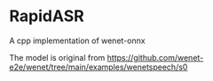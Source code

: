 # RapidASR
A cpp implementation of wenet-onnx




The model is original from https://github.com/wenet-e2e/wenet/tree/main/examples/wenetspeech/s0



